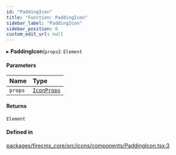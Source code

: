 ```yaml
---
id: "PaddingIcon"
title: "Function: PaddingIcon"
sidebar_label: "PaddingIcon"
sidebar_position: 0
custom_edit_url: null
---
```


▸ **PaddingIcon**(`props`): `Element`

#### Parameters

| Name | Type |
| :------ | :------ |
| `props` | [`IconProps`](../types/IconProps.md) |

#### Returns

`Element`

#### Defined in

[packages/firecms_core/src/icons/components/PaddingIcon.tsx:3](https://github.com/FireCMSco/firecms/blob/d45f3739/packages/firecms_core/src/icons/components/PaddingIcon.tsx#L3)
